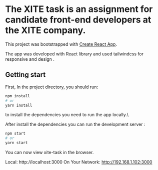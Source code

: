 # The XITE task is an assignment for candidate front-end developers at the XITE company.

This project was bootstrapped with [Create React App](https://github.com/facebook/create-react-app).

The app was developed with React library and used tailwindcss for responsive and design .

## Getting start

First, In the project directory, you should run: 

```bash
npm install
# or
yarn install
``` 
to install the dependencies you need to run the app locally.\ 


After install the dependencies you can run the development server : 

```bash
npm start
# or
yarn start
```

You can now view xite-task in the browser.

  Local:            http://localhost:3000
  On Your Network:  http://192.168.1.102:3000




